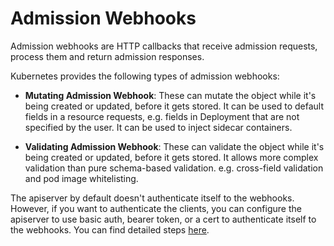 # Admission Webhooks

Admission webhooks are HTTP callbacks that receive admission requests, process
them and return admission responses.

Kubernetes provides the following types of admission webhooks:

- **Mutating Admission Webhook**:
These can mutate the object while it's being created or updated, before it gets
stored. It can be used to default fields in a resource requests, e.g. fields in
Deployment that are not specified by the user. It can be used to inject sidecar
containers.

- **Validating Admission Webhook**:
These can validate the object while it's being created or updated, before it gets
stored. It allows more complex validation than pure schema-based validation.
e.g. cross-field validation and pod image whitelisting.

The apiserver by default doesn't authenticate itself to the webhooks. However,
if you want to authenticate the clients, you can configure the apiserver to use
basic auth, bearer token, or a cert to authenticate itself to the webhooks.
You can find detailed steps
[here](https://kubernetes.io/docs/reference/access-authn-authz/extensible-admission-controllers/#authenticate-apiservers).

